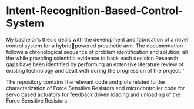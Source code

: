 # Intent-Recognition-Based-Control-System
My bachelor's thesis deals with the development and fabrication of a novel control system for a hybridpowered prosthetic arm. The documentation follows a chronological sequence of problem identification and solution, all the while providing scientific evidence to back each decision.Research gaps have been identified by performing an extensive literature review of existing technology and dealt with during the progression of the project. '

The repository contains the relevant code and plots related to the characterization of Force Sensitive Resistors and microcontroller code for servo based actuators for feedback driven loading and unloading of the Force Sensitive Resistors.
